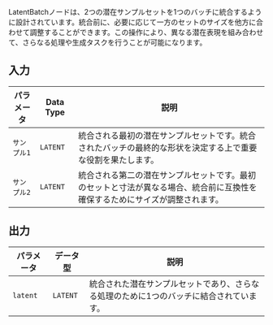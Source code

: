 
LatentBatchノードは、2つの潜在サンプルセットを1つのバッチに統合するように設計されています。統合前に、必要に応じて一方のセットのサイズを他方に合わせて調整することができます。この操作により、異なる潜在表現を組み合わせて、さらなる処理や生成タスクを行うことが可能になります。

## 入力

| パラメータ    | Data Type | 説明 |
|--------------|-------------|-------------|
| `サンプル1`   | `LATENT`    | 統合される最初の潜在サンプルセットです。統合されたバッチの最終的な形状を決定する上で重要な役割を果たします。 |
| `サンプル2`   | `LATENT`    | 統合される第二の潜在サンプルセットです。最初のセットと寸法が異なる場合、統合前に互換性を確保するためにサイズが調整されます。 |

## 出力

| パラメータ | データ型 | 説明 |
|-----------|-------------|-------------|
| `latent`  | `LATENT`    | 統合された潜在サンプルセットであり、さらなる処理のために1つのバッチに結合されています。 |
